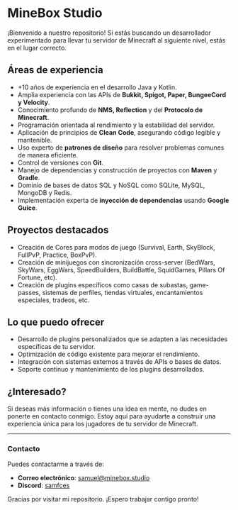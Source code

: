 # MineBox Studio
¡Bienvenido a nuestro repositorio! Si estás buscando un desarrollador experimentado para llevar tu servidor de Minecraft al siguiente nivel, estás en el lugar correcto.

## Áreas de experiencia
- +10 años de experiencia en el desarrollo Java y Kotlin.
- Amplia experiencia con las APIs de **Bukkit, Spigot, Paper, BungeeCord y Velocity**.
- Conocimiento profundo de **NMS, Reflection** y del **Protocolo de Minecraft**.
- Programación orientada al rendimiento y la estabilidad del servidor.
- Aplicación de principios de **Clean Code**, asegurando código legible y mantenible.
- Uso experto de **patrones de diseño** para resolver problemas comunes de manera eficiente.
- Control de versiones con **Git**.
- Manejo de dependencias y construcción de proyectos con **Maven** y **Gradle**.
- Dominio de bases de datos SQL y NoSQL como SQLite, MySQL, MongoDB y Redis.
- Implementación experta de **inyección de dependencias** usando **Google Guice**.

## Proyectos destacados
- Creación de Cores para modos de juego (Survival, Earth, SkyBlock, FullPvP, Practice, BoxPvP).
- Creación de minijuegos con sincronización cross-server (BedWars, SkyWars, EggWars, SpeedBuilders, BuildBattle, SquidGames, Pillars Of Fortune, etc).
- Creación de plugins específicos como casas de subastas, game-passes, sistemas de perfiles, tiendas virtuales, encantamientos especiales, tradeos, etc.

## Lo que puedo ofrecer
- Desarrollo de plugins personalizados que se adapten a las necesidades específicas de tu servidor.
- Optimización de código existente para mejorar el rendimiento.
- Integración con sistemas externos a través de APIs o bases de datos.
- Soporte continuo y mantenimiento de los plugins desarrollados.

## ¿Interesado?
Si deseas más información o tienes una idea en mente, no dudes en ponerte en contacto conmigo. Estoy aquí para ayudarte a construir una experiencia única para los jugadores de tu servidor de Minecraft.

---

### Contacto
Puedes contactarme a través de:
- **Correo electrónico**: [samuel@minebox.studio](samuel@minebox.studio)
- **Discord**: [samfces](https://discord.com)

Gracias por visitar mi repositorio. ¡Espero trabajar contigo pronto!

